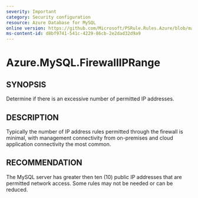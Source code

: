```yaml
---
severity: Important
category: Security configuration
resource: Azure Database for MySQL
online version: https://github.com/Microsoft/PSRule.Rules.Azure/blob/master/docs/rules/en/Azure.MySQL.FirewallIPRange.md
ms-content-id: d8bf9741-541c-4229-86cb-2e2dad32d9a9
---
```


# Azure.MySQL.FirewallIPRange

## SYNOPSIS

Determine if there is an excessive number of permitted IP addresses.

## DESCRIPTION

Typically the number of IP address rules permitted through the firewall is minimal, with management connectivity from on-premises and cloud application connectivity the most common.

## RECOMMENDATION

The MySQL server has greater then ten (10) public IP addresses that are permitted network access.
Some rules may not be needed or can be reduced.
